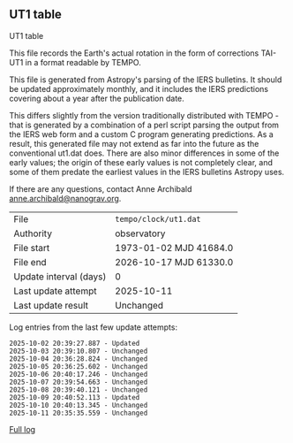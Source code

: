 
## UT1 table

UT1 table

This file records the Earth's actual rotation in the form of
corrections TAI-UT1 in a format readable by TEMPO.

This file is generated from Astropy's parsing of the IERS
bulletins. It should be updated approximately monthly, and it
includes the IERS predictions covering about a year after the
publication date.

This differs slightly from the version traditionally distributed
with TEMPO - that is generated by a combination of a perl script
parsing the output from the IERS web form and a custom C program
generating predictions. As a result, this generated file may not
extend as far into the future as the conventional ut1.dat does.
There are also minor differences in some of the early values; the
origin of these early values is not completely clear, and some of
them predate the earliest values in the IERS bulletins Astropy uses.

If there are any questions, contact Anne Archibald
<anne.archibald@nanograv.org>.

|     |     |
|:--- |:--- |
| File | `tempo/clock/ut1.dat` |
| Authority | observatory |
| File start | 1973-01-02 MJD 41684.0 |
| File end | 2026-10-17 MJD 61330.0 |
| Update interval (days) | 0 |
| Last update attempt | 2025-10-11 |
| Last update result | Unchanged |

Log entries from the last few update attempts:
```
2025-10-02 20:39:27.887 - Updated
2025-10-03 20:39:10.807 - Unchanged
2025-10-04 20:36:28.824 - Unchanged
2025-10-05 20:36:25.602 - Unchanged
2025-10-06 20:40:17.246 - Unchanged
2025-10-07 20:39:54.663 - Unchanged
2025-10-08 20:39:40.121 - Unchanged
2025-10-09 20:40:52.113 - Updated
2025-10-10 20:40:13.345 - Unchanged
2025-10-11 20:35:35.559 - Unchanged
```
[Full log](https://raw.githubusercontent.com/ipta/pulsar-clock-corrections/main/log/tempo/clock/ut1.dat.log)

